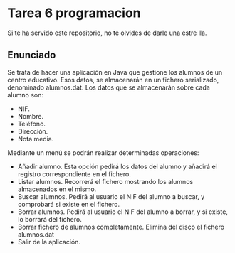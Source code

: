 
# Tarea 6 programacion 

Si te ha servido este repositorio, no te olvides de darle una estre
lla.

## Enunciado

Se trata de hacer una aplicación en Java que gestione los alumnos de un centro educativo.
Esos datos, se almacenarán en un fichero serializado, denominado alumnos.dat.
Los datos que se almacenarán sobre cada alumno son:
- NIF.
- Nombre.
- Teléfono.
- Dirección.
- Nota media.

Mediante un menú se podrán realizar determinadas operaciones:

- Añadir alumno. Esta opción pedirá los datos del alumno y añadirá el registro correspondiente en el fichero.
- Listar alumnos. Recorrerá el fichero mostrando los alumnos almacenados en el mismo.
- Buscar alumnos. Pedirá al usuario el NIF del alumno a buscar, y comprobará si existe en el fichero.
- Borrar alumnos. Pedirá al usuario el NIF del alumno a borrar, y si existe, lo borrará del fichero.
- Borrar fichero de alumnos completamente. Elimina del disco el fichero alumnos.dat
- Salir de la aplicación.